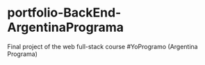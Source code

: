 # portfolio-BackEnd-ArgentinaPrograma
Final project of the web full-stack course #YoProgramo (Argentina Programa)
